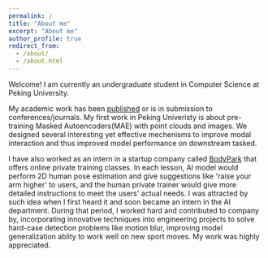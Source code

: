 ```yaml
---
permalink: /
title: "About me"
excerpt: "About me"
author_profile: true
redirect_from: 
  - /about/
  - /about.html
---
```


Welcome! I am currently an undergraduate student in Computer Science at Peking University.

My academic work has been [published](publications) or is in submission to conferences/journals. My first work in Peking Univeristy is about pre-training Masked Autoencoders(MAE) with point clouds and images. We designed several interesting yet effective mechenisms to improve modal interaction and thus improved model performance on downstream tasked. 

I have also worked as an intern in a startup company called [BodyPark](http://www.bodypark.cn/home) that offers online private training classes. In each lesson, AI model would perform 2D human pose estimation and give suggestions like 'raise your arm higher' to users, and the human private trainer would give more detailed instructions to meet the users' actual needs. I was attracted by such idea when I first heard it and soon became an intern in the AI department. During that period, I worked hard and contributed to company by, incorporating innovative techniques into engineering projects to solve hard-case detection problems like motion blur, improving model generalization ablity to work well on new sport moves. My work was highly appreciated.


